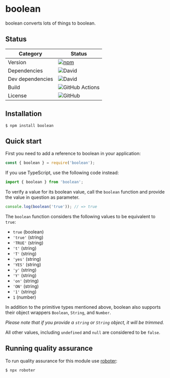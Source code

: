 # boolean

boolean converts lots of things to boolean.

## Status

| Category         | Status                                                                                                                                     |
| ---------------- | ------------------------------------------------------------------------------------------------------------------------------------------ |
| Version          | [![npm](https://img.shields.io/npm/v/boolean)](https://www.npmjs.com/package/boolean)                                                      |
| Dependencies     | ![David](https://img.shields.io/david/thenativeweb/boolean)                                                                                |
| Dev dependencies | ![David](https://img.shields.io/david/dev/thenativeweb/boolean)                                                                            |
| Build            | ![GitHub Actions](https://github.com/thenativeweb/boolean/workflows/Release/badge.svg?branch=main) |
| License          | ![GitHub](https://img.shields.io/github/license/thenativeweb/boolean)                                                                      |

## Installation

```shell
$ npm install boolean
```

## Quick start

First you need to add a reference to boolean in your application:

```javascript
const { boolean } = require('boolean');
```

If you use TypeScript, use the following code instead:

```typescript
import { boolean } from 'boolean';
```

To verify a value for its boolean value, call the `boolean` function and provide the value in question as parameter.

```javascript
console.log(boolean('true')); // => true
```

The `boolean` function considers the following values to be equivalent to `true`:

-   `true` (boolean)
-   `'true'` (string)
-   `'TRUE'` (string)
-   `'t'` (string)
-   `'T'` (string)
-   `'yes'` (string)
-   `'YES'` (string)
-   `'y'` (string)
-   `'Y'` (string)
-   `'on'` (string)
-   `'ON'` (string)
-   `'1'` (string)
-   `1` (number)

In addition to the primitive types mentioned above, boolean also supports their object wrappers `Boolean`, `String`, and `Number`.

_Please note that if you provide a `string` or `String` object, it will be trimmed._

All other values, including `undefined` and `null` are considered to be `false`.

## Running quality assurance

To run quality assurance for this module use [roboter](https://www.npmjs.com/package/roboter):

```shell
$ npx roboter
```
